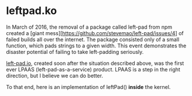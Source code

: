 leftpad.ko
==========

In March of 2016, the removal of a package called left-pad from npm created a [giant mess][https://github.com/stevemao/left-pad/issues/4] of failed builds all over the internet.
The package consisted only of a small function, which pads strings to a given width.
This event demonstrates the disaster potential of failing to take left-padding seriously.

[left-pad.io](left-pad.io), created soon after the situation described above, was the first ever LPAAS (left-pad-as-a-service) product.
LPAAS is a step in the right direction, but I believe we can do better.

To that end, here is an implementation of leftPad() **inside** the kernel.
